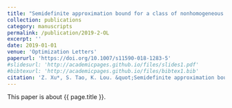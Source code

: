 ```yaml
---
title: "Semidefinite approximation bound for a class of nonhomogeneous nonconvex quadratically constrained quadratic programming problem"
collection: publications
category: manuscripts
permalink: /publication/2019-2-OL
excerpt: ''
date: 2019-01-01
venue: 'Optimization Letters'
paperurl: 'https://doi.org/10.1007/s11590-018-1283-5'
#slidesurl: 'http://academicpages.github.io/files/slides1.pdf'
#bibtexurl: 'http://academicpages.github.io/files/bibtex1.bib'
citation: 'Z. Xu*, S. Tao, K. Lou. &quot;Semidefinite approximation bound for a class of nonhomogeneous nonconvex quadratically constrained quadratic programming problem.&quot; <i>Optimization Letters</i>. 13(4):837-845, 2019. https://doi.org/10.1007/s11590-018-1283-5'
---
```


This paper is about {{ page.title }}.
